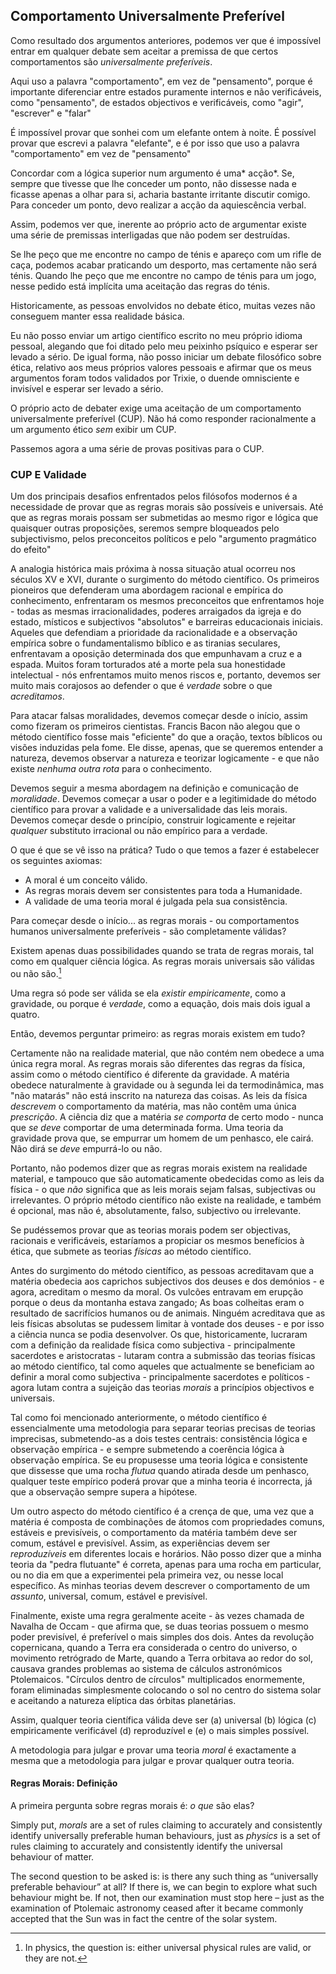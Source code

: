 ## Comportamento Universalmente Preferível

Como resultado dos argumentos anteriores, podemos ver que é impossível entrar em qualquer debate sem aceitar a premissa de que certos comportamentos são *universalmente preferíveis*.

Aqui uso a palavra "comportamento", em vez de "pensamento", porque é importante diferenciar entre estados puramente internos e não verificáveis, como "pensamento", de estados objectivos e verificáveis, como "agir", "escrever" e "falar"

É impossível provar que sonhei com um elefante ontem à noite. É possível provar que escrevi a palavra "elefante", e é por isso que uso a palavra "comportamento" em vez de "pensamento"

Concordar com a lógica superior num argumento é uma* acção*. Se, sempre que tivesse que lhe conceder um ponto, não dissesse nada e ficasse apenas a olhar para si, acharia bastante irritante discutir comigo. Para conceder um ponto, devo realizar a acção da aquiescência verbal.

Assim, podemos ver que, inerente ao próprio acto de argumentar existe uma série de premissas interligadas que não podem ser destruídas.

Se lhe peço que me encontre no campo de ténis e apareço com um rifle de caça, podemos acabar praticando um desporto, mas certamente não será ténis. Quando lhe peço que me encontre no campo de ténis para um jogo, nesse pedido está implícita uma aceitação das regras do ténis.

Historicamente, as pessoas envolvidos no debate ético, muitas vezes não conseguem manter essa realidade básica.

Eu não posso enviar um artigo científico escrito no meu próprio idioma pessoal, alegando que foi ditado pelo meu peixinho psíquico e esperar ser levado a sério. De igual forma, não posso iniciar um debate filosófico sobre ética, relativo aos meus próprios valores pessoais e afirmar que os meus argumentos foram todos validados por Trixie, o duende omnisciente e invisível e esperar ser levado a sério.

O próprio acto de debater exige uma aceitação de um comportamento universalmente preferível (CUP). Não há como responder racionalmente a um argumento ético *sem* exibir um CUP.

Passemos agora a uma série de provas positivas para o CUP.

### CUP E Validade

Um dos principais desafios enfrentados pelos filósofos modernos é a necessidade de provar que as regras morais são possíveis e universais. Até que as regras morais possam ser submetidas ao mesmo rigor e lógica que quaisquer outras proposições, seremos sempre bloqueados pelo subjectivismo, pelos preconceitos políticos e pelo "argumento pragmático do efeito"

A analogia histórica mais próxima à nossa situação atual ocorreu nos séculos XV e XVI, durante o surgimento do método científico. Os primeiros pioneiros que defenderam uma abordagem racional e empírica do conhecimento, enfrentaram os mesmos preconceitos que enfrentamos hoje - todas as mesmas irracionalidades, poderes arraigados da igreja e do estado, místicos e subjectivos "absolutos" e barreiras educacionais iniciais. Aqueles que defendiam a prioridade da racionalidade e a observação empírica sobre o fundamentalismo bíblico e as tiranias seculares, enfrentavam a oposição determinada dos que empunhavam a cruz e a espada. Muitos foram torturados até a morte pela sua honestidade intelectual - nós enfrentamos muito menos riscos e, portanto, devemos ser muito mais corajosos ao defender o que é *verdade* sobre o que *acreditamos*.

Para atacar falsas moralidades, devemos começar desde o início, assim como fizeram os primeiros cientistas. Francis Bacon não alegou que o método científico fosse mais "eficiente" do que a oração, textos bíblicos ou visões induzidas pela fome. Ele disse, apenas, que se queremos entender a natureza, devemos observar a natureza e teorizar logicamente - e que não existe *nenhuma outra rota* para o conhecimento.

Devemos seguir a mesma abordagem na definição e comunicação de *moralidade*. Devemos começar a usar o poder e a legitimidade do método científico para provar a validade e a universalidade das leis morais. Devemos começar desde o princípio, construir logicamente e rejeitar *qualquer* substituto irracional ou não empírico para a verdade.

O que é que se vê isso na prática? Tudo o que temos a fazer é estabelecer os seguintes axiomas:

- A moral é um conceito válido.
- As regras morais devem ser consistentes para toda a Humanidade.
- A validade de uma teoria moral é julgada pela sua consistência.

Para começar desde o início... as regras morais - ou comportamentos humanos universalmente preferíveis - são completamente válidas?

Existem apenas duas possibilidades quando se trata de regras morais, tal como em qualquer ciência lógica. As regras morais universais são válidas ou não são.[^6]

Uma regra só pode ser válida se ela *existir empiricamente*, como a gravidade, ou porque é *verdade*, como a equação, dois mais dois igual a quatro.

Então, devemos perguntar primeiro: as regras morais existem em tudo?

Certamente não na realidade material, que não contém nem obedece a uma única regra moral. As regras morais são diferentes das regras da física, assim como o método científico é diferente da gravidade. A matéria obedece naturalmente à gravidade ou à segunda lei da termodinâmica, mas "não matarás" não está inscrito na natureza das coisas. As leis da física *descrevem* o comportamento da matéria, mas não contêm uma única *prescrição*. A ciência diz que a matéria *se comporta* de certo modo - nunca que *se deve* comportar de uma determinada forma. Uma teoria da gravidade prova que, se empurrar um homem de um penhasco, ele cairá. Não dirá se *deve* empurrá-lo ou não.

Portanto, não podemos dizer que as regras morais existem na realidade material, e tampouco que são automaticamente obedecidas como as leis da física - o que *não* significa que as leis morais sejam falsas, subjectivas ou irrelevantes. O próprio método científico não existe na realidade, e também é opcional, mas não é, absolutamente, falso, subjectivo ou irrelevante.

Se pudéssemos provar que as teorias morais podem ser objectivas, racionais e verificáveis, estaríamos a propiciar os mesmos benefícios à ética, que submete as teorias *físicas* ao método científico.

Antes do surgimento do método científico, as pessoas acreditavam que a matéria obedecia aos caprichos subjectivos dos deuses e dos demónios - e agora, acreditam o mesmo da moral. Os vulcões entravam em erupção porque o deus da montanha estava zangado; As boas colheitas eram o resultado de sacrifícios humanos ou de animais. Ninguém acreditava que as leis físicas absolutas se pudessem limitar à vontade dos deuses - e por isso a ciência nunca se podia desenvolver. Os que, historicamente, lucraram com a definição da realidade física como subjectiva - principalmente sacerdotes e aristocratas - lutaram contra a submissão das teorias físicas ao método científico, tal como aqueles que actualmente se beneficiam ao definir a moral como subjectiva - principalmente sacerdotes e políticos - agora lutam contra a sujeição das teorias *morais* a princípios objectivos e universais.

Tal como foi mencionado anteriormente, o método científico é essencialmente uma metodologia para separar teorias precisas de teorias imprecisas, submetendo-as a dois testes centrais: consistência lógica e observação empírica - e sempre submetendo a coerência lógica à observação empírica. Se eu propusesse uma teoria lógica e consistente que dissesse que uma rocha *flutua* quando atirada desde um penhasco, qualquer teste empírico poderá provar que a minha teoria é incorrecta, já que a observação sempre supera a hipótese.

Um outro aspecto do método científico é a crença de que, uma vez que a matéria é composta de combinações de átomos com propriedades comuns, estáveis e previsíveis, o comportamento da matéria também deve ser comum, estável e previsível. Assim, as experiências devem ser *reproduzíveis* em diferentes locais e horários. Não posso dizer que a minha teoria da "pedra flutuante" é correta, apenas para uma rocha em particular, ou no dia em que a experimentei pela primeira vez, ou nesse local específico. As minhas teorias devem descrever o comportamento de um *assunto*, universal, comum, estável e previsível.

Finalmente, existe uma regra geralmente aceite - às vezes chamada de Navalha de Occam - que afirma que, se duas teorias possuem o mesmo poder previsível, é preferível o mais simples dos dois. Antes da revolução copernicana, quando a Terra era considerada o centro do universo, o movimento retrógrado de Marte, quando a Terra orbitava ao redor do sol, causava grandes problemas ao sistema de cálculos astronómicos Ptolemaicos. "Círculos dentro de círculos" multiplicados enormemente, foram eliminadas simplesmente colocando o sol no centro do sistema solar e aceitando a natureza elíptica das órbitas planetárias.

Assim, qualquer teoria científica válida deve ser (a) universal (b) lógica (c) empiricamente verificável (d) reproduzível e (e) o mais simples possível.

A metodologia para julgar e provar uma teoria *moral* é exactamente a mesma que a metodologia para julgar e provar qualquer outra teoria.

#### Regras Morais: Definição

A primeira pergunta sobre regras morais é: *o que* são elas?

Simply put, *morals* are a set of rules claiming to accurately and consistently identify universally preferable human behaviours, just as *physics* is a set of rules claiming to accurately and consistently identify the universal behaviour of matter.

The second question to be asked is: is there any such thing as “universally preferable behaviour” at all? If there is, we can begin to explore what such behaviour might be. If not, then our examination must stop here – just as the examination of Ptolemaic astronomy ceased after it became commonly accepted that the Sun was in fact the centre of the solar system.

[^6]: In physics, the question is: either universal physical rules are valid, or they are not.
